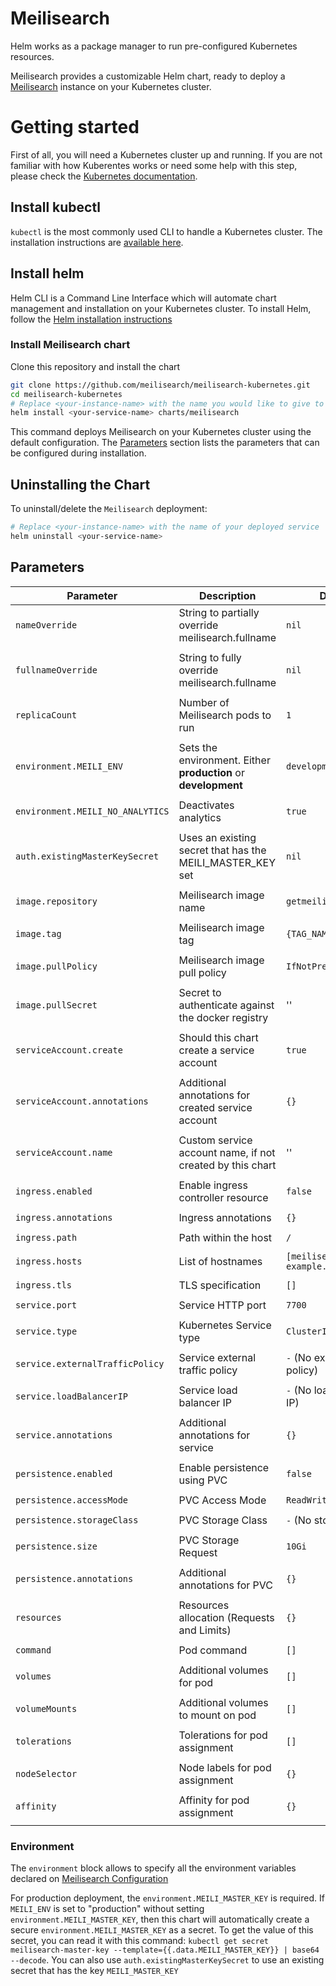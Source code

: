 # Meilisearch

Helm works as a package manager to run pre-configured Kubernetes resources.

Meilisearch provides a customizable Helm chart, ready to deploy a [Meilisearch](https://github.com/meilisearch/meilisearch) instance on your Kubernetes cluster.

# Getting started

First of all, you will need a Kubernetes cluster up and running. If you are not familiar with how Kuberentes works or need some help with this step, please check the [Kubernetes documentation](https://kubernetes.io/docs/home/).

## Install kubectl

`kubectl` is the most commonly used CLI to handle a Kubernetes cluster. The installation instructions are [available here](https://kubernetes.io/docs/tasks/tools/install-kubectl/).

## Install helm

Helm CLI is a Command Line Interface which will automate chart management and installation on your Kubernetes cluster. To install Helm, follow the [Helm installation instructions](https://helm.sh/docs/intro/install/)

### Install Meilisearch chart

Clone this repository and install the chart

```bash
git clone https://github.com/meilisearch/meilisearch-kubernetes.git
cd meilisearch-kubernetes
# Replace <your-instance-name> with the name you would like to give to your service
helm install <your-service-name> charts/meilisearch
```

This command deploys Meilisearch on your Kubernetes cluster using the default configuration. The [Parameters](#parameters) section lists the parameters that can be configured during installation.

## Uninstalling the Chart

To uninstall/delete the `Meilisearch` deployment:

```bash
# Replace <your-instance-name> with the name of your deployed service
helm uninstall <your-service-name>
```

## Parameters

| Parameter                        | Description                                                    | Default                           |
|----------------------------------|----------------------------------------------------------------|-----------------------------------|
| `nameOverride`                   | String to partially override meilisearch.fullname              | `nil`
| | |
| `fullnameOverride`               | String to fully override meilisearch.fullname                  | `nil`
| | |
| `replicaCount`                   | Number of Meilisearch pods to run                              | `1`
| | |
| `environment.MEILI_ENV`          | Sets the environment. Either **production** or **development** | `development`
| | |
| `environment.MEILI_NO_ANALYTICS` | Deactivates analytics                                          | `true`
| | |
| `auth.existingMasterKeySecret`   | Uses an existing secret that has the MEILI_MASTER_KEY set       | `nil`
| | |
| `image.repository`               | Meilisearch image name                                         | `getmeili/meilisearch`
| | |
| `image.tag`                      | Meilisearch image tag                                          | `{TAG_NAME}`
| | |
| `image.pullPolicy`               | Meilisearch image pull policy                                  | `IfNotPresent`
| | |
| `image.pullSecret`               | Secret to authenticate against the docker registry             | '' |
|                                  |                                                                |
| `serviceAccount.create`          | Should this chart create a service account                     | `true`
|                                  |                                                                |
| `serviceAccount.annotations`     | Additional annotations for created service account             | `{}`
|                                  |                                                                |
| `serviceAccount.name`            | Custom service account name, if not created by this chart      | ''
|                                  |                                                                |
| `ingress.enabled`                | Enable ingress controller resource                             | `false`
| | |
| `ingress.annotations`            | Ingress annotations                                            | `{}`
| | |
| `ingress.path`                   | Path within the host                                           | `/`
| | |
| `ingress.hosts`                  | List of hostnames                                              | `[meilisearch-example.local]`
| | |
| `ingress.tls`                    | TLS specification                                              | `[]`
| | |
| `service.port`                   | Service HTTP port                                              | `7700`
| | |
| `service.type`                   | Kubernetes Service type                                        | `ClusterIP`
| | |
| `service.externalTrafficPolicy`  | Service external traffic policy                                | `-` (No external traffic policy)
| | |
| `service.loadBalancerIP`         | Service load balancer IP                                       | `-` (No load balancer IP)
| | |
| `service.annotations`            | Additional annotations for service                             | `{}`
| | |
| `persistence.enabled`            | Enable persistence using PVC                                   | `false`
| | |
| `persistence.accessMode`         | PVC Access Mode                                                | `ReadWriteOnce`
| | |
| `persistence.storageClass`       | PVC Storage Class                                              | `-` (No storage class)
| | |
| `persistence.size`               | PVC Storage Request                                            | `10Gi`
| | |
| `persistence.annotations`        | Additional annotations for PVC                                 | `{}`
| | |
| `resources`                      | Resources allocation (Requests and Limits)                     | `{}`
| | |
| `command`                        | Pod command                                                    | `[]`
| | |
| `volumes`                        | Additional volumes for pod                                     | `[]`
| | |
| `volumeMounts`                   | Additional volumes to mount on pod                             | `[]`
| | |
| `tolerations`                    | Tolerations for pod assignment                                 | `[]`
| | |
| `nodeSelector`                   | Node labels for pod assignment                                 | `{}`
| | |
| `affinity`                       | Affinity for pod assignment                                    | `{}`
| | |


### Environment

The `environment` block allows to specify all the environment variables declared on [Meilisearch Configuration](https://docs.meilisearch.com/guides/advanced_guides/configuration.html#passing-arguments-via-the-command-line)

For production deployment, the `environment.MEILI_MASTER_KEY` is required. If `MEILI_ENV` is set to "production" without setting `environment.MEILI_MASTER_KEY`, then this chart will automatically create a secure `environment.MEILI_MASTER_KEY` as a secret. To get the value of this secret, you can read it with this command: `kubectl get secret meilisearch-master-key --template={{.data.MEILI_MASTER_KEY}} | base64 --decode`. You can also use `auth.existingMasterKeySecret` to use an existing secret that has the key `MEILI_MASTER_KEY`
